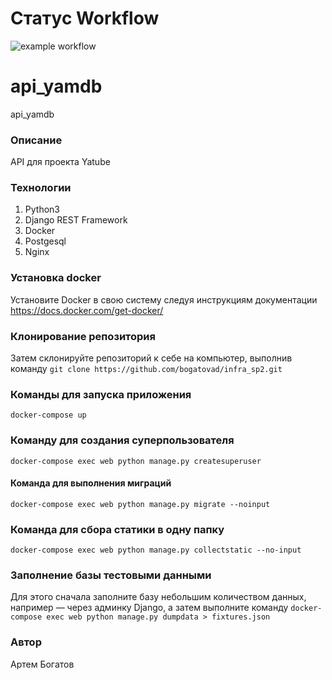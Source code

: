# Статус Workflow
![example workflow](https://github.com/bogatovad/yamdb_final/actions/workflows/yamdb_workflow.yaml/badge.svg)
# api_yamdb
api_yamdb
### Описание
API для проекта Yatube
### Технологии
1. Python3
2. Django REST Framework
3. Docker
4. Postgesql
5. Nginx
### Установка docker
Установите Docker в свою систему следуя инструкциям документации
https://docs.docker.com/get-docker/
### Клонирование репозитория
Затем склонируйте репозиторий к себе на компьютер, выполнив команду
```git clone https://github.com/bogatovad/infra_sp2.git```
### Команды для запуска приложения
```docker-compose up```
### Команду для создания суперпользователя
```docker-compose exec web python manage.py createsuperuser```
#### Команда для выполнения миграций
```docker-compose exec web python manage.py migrate --noinput```
### Команда для сбора статики в одну папку
```docker-compose exec web python manage.py collectstatic --no-input```
### Заполнение базы тестовыми данными
Для этого сначала заполните базу небольшим количеством данных, например — через админку Django, а затем выполните команду
```docker-compose exec web python manage.py dumpdata > fixtures.json```
### Автор
Артем Богатов
